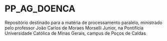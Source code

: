 # PP_AG_DOENCA
Repositório destinado para a matéria de processamento paralelo, ministrado pelo professor João Carlos de Moraes Morselli Junior, na Pontifícia Universidade Católica de Minas Gerais, campus de Poços de Caldas
